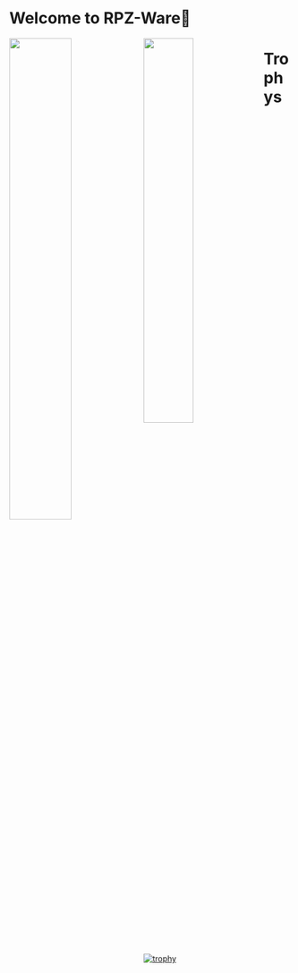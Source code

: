 # Welcome to RPZ-Ware👋

<img align="left" width="47%" src="https://github-readme-stats.vercel.app/api?username=Rapunzel-ware&show_icons=true&theme=dark" />

<img align="left" width="42%" src="https://github-readme-stats.vercel.app/api/top-langs/?username=Rapunzel-ware&layout=compact&theme=dark" />

# Trophys
[![trophy](https://github-profile-trophy.vercel.app/?username=Rapunzel-ware)](https://github.com/ryo-ma/github-profile-trophy)


